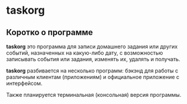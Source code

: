 # taskorg

## Коротко о программе

**taskorg** это программа для записи домашнего задания или других событий, назначенных на какую-либо дату, с возможностью записывать события или задания, изменять их, удалять и получать.

**taskorg** разбивается на несколько программ: бэкэнд для работы с различным клиентам (приложениям) и официальное приложение с интерфейсом.

Также планируется терминальная (консольная) версия программы.
